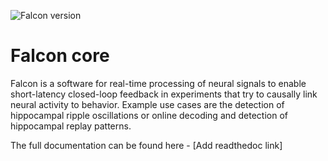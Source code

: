 ![Falcon version](https://img.shields.io/badge/Falcon-v1.0.0-blue)


# Falcon core

Falcon is a software for real-time processing of neural signals to enable short-latency closed-loop feedback in 
experiments that try to causally link neural activity to behavior. 
Example use cases are the detection of hippocampal ripple oscillations or online decoding and detection of hippocampal replay patterns.

The full documentation can be found here - [Add readthedoc link]

